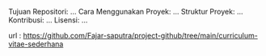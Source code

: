 Tujuan Repositori: ...
Cara Menggunakan Proyek: ...
Struktur Proyek: ...
Kontribusi: ...
Lisensi: ...


url : https://github.com/Fajar-saputra/project-github/tree/main/curriculum-vitae-sederhana
